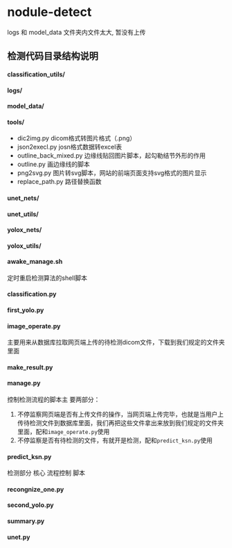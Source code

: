 # nodule-detect

logs 和 model_data 文件夹内文件太大, 暂没有上传

## 检测代码目录结构说明

#### classification_utils/

#### logs/

#### model_data/

#### tools/

- dic2img.py
   dicom格式转图片格式（.png）
- json2execl.py
   josn格式数据转excel表
- outline_back_mixed.py
   边缘线贴回图片脚本，起勾勒结节外形的作用
- outline.py
   画边缘线的脚本
- png2svg.py
   图片转svg脚本，网站的前端页面支持svg格式的图片显示
- replace_path.py
   路径替换函数

#### unet_nets/

#### unet_utils/

#### yolox_nets/

#### yolox_utils/

#### awake_manage.sh

定时重启检测算法的shell脚本

#### classification.py

#### first_yolo.py

#### image_operate.py

主要用来从数据库拉取网页端上传的待检测dicom文件，下载到我们规定的文件夹里面

#### make_result.py

#### manage.py

控制检测流程的脚本主
要两部分：

1. 不停监察网页端是否有上传文件的操作，当网页端上传完毕，也就是当用户上传待检测文件到数据库里面，我们再把这些文件拿出来放到我们规定的文件夹里面，配和`image_operate.py`使用
2. 不停监察是否有待检测的文件，有就开是检测，配和`predict_ksn.py`使用

#### predict_ksn.py

检测部分 核心 流程控制 脚本

#### recongnize_one.py

#### second_yolo.py

#### summary.py

#### unet.py
